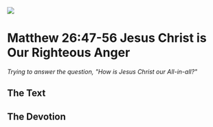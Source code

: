 <img class="intro-right" src="/images/art-matthew.jpg">

# Matthew 26:47-56 Jesus Christ is Our Righteous Anger

*Trying to answer the question, "How is Jesus Christ our All-in-all?"*

## The Text

## The Devotion